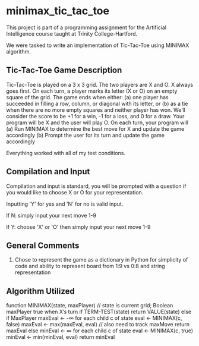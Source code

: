 # minimax_tic_tac_toe

This project is part of a programming assignment for the Artificial Intelligence course taught at Trinity College-Hartford.

We were tasked to write an implementation of Tic-Tac-Toe using MINIMAX algorithm.

## Tic-Tac-Toe Game Description
Tic-Tac-Toe is played on a 3 x 3 grid. The two players are X and O. X always goes first. On each turn, a player
marks its letter (X or O) on an empty square of the grid. The game ends when either:
(a) one player has succeeded in filling a row, column, or diagonal with its letter, or
(b) as a tie when there are no more empty squares and neither player has won.
We’ll consider the score to be +1 for a win, -1 for a loss, and 0 for a draw.
Your program will be X and the user will play O. On each turn, your program will
(a) Run MINIMAX to determine the best move for X and update the game accordingly
(b) Prompt the user for its turn and update the game accordingly

Everything worked with all of my test conditions. 

## Compilation and Input
Compilation and input is standard, you will be prompted with a question if you would like to choose X or O for your representation. 

Inputting 'Y' for yes and 'N' for no is valid input. 

If N: simply input your next move 1-9

If Y: choose 'X' or 'O' then simply input your next move 1-9

## General Comments

1) Chose to represent the game as a dictionary in Python for simplicity of code and ability to represent board from 1:9 vs 0:8 and string representation

## Algorithm Utilized
function MINIMAX(state, maxPlayer)
// state is current grid; Boolean maxPlayer true when X’s turn
if TERM-TEST(state)
 return VALUE(state)
else if MaxPlayer
 maxEval ← -∞
 for each child c of state
 eval ← MINIMAX(c, false)
 maxEval ← max(maxEval, eval) // also need to track maxMove
 return maxEval
else
 minEval ← ∞
 for each child c of state
 eval ← MINIMAX(c, true)
 minEval ← min(minEval, eval)
 return minEval


